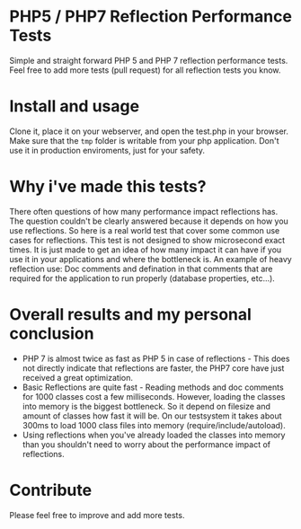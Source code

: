 # PHP5 / PHP7 Reflection Performance Tests
Simple and straight forward PHP 5 and PHP 7 reflection performance tests. Feel free to add more tests (pull request) for all reflection tests you know.

# Install and usage
Clone it, place it on your webserver, and open the test.php in your browser. Make sure that the `tmp` folder is writable from your php application. Don't use it in production enviroments, just for your safety.

# Why i've made this tests?
There often questions of how many performance impact reflections has. The question couldn't be clearly answered because it depends on how you use reflections. So here is a real world test that cover some common use cases for reflections. This test is not designed to show microsecond exact times. It is just made to get an idea of how many impact it can have if you use it in your applications and where the bottleneck is.
An example of heavy reflection use: Doc comments and defination in that comments that are required for the application to run properly (database properties, etc...).

# Overall results and my personal conclusion
* PHP 7 is almost twice as fast as PHP 5 in case of reflections - This does not directly indicate that reflections are faster, the PHP7 core have just received a great optimization.
* Basic Reflections are quite fast - Reading methods and doc comments for 1000 classes cost a few milliseconds. However, loading the classes into memory is the biggest bottleneck. So it depend on filesize and amount of classes how fast it will be. On our testsystem it takes about 300ms to load 1000 class files into memory (require/include/autoload). 
* Using reflections when you've already loaded the classes into memory than you shouldn't need to worry about the performance impact of reflections.

# Contribute
Please feel free to improve and add more tests.
